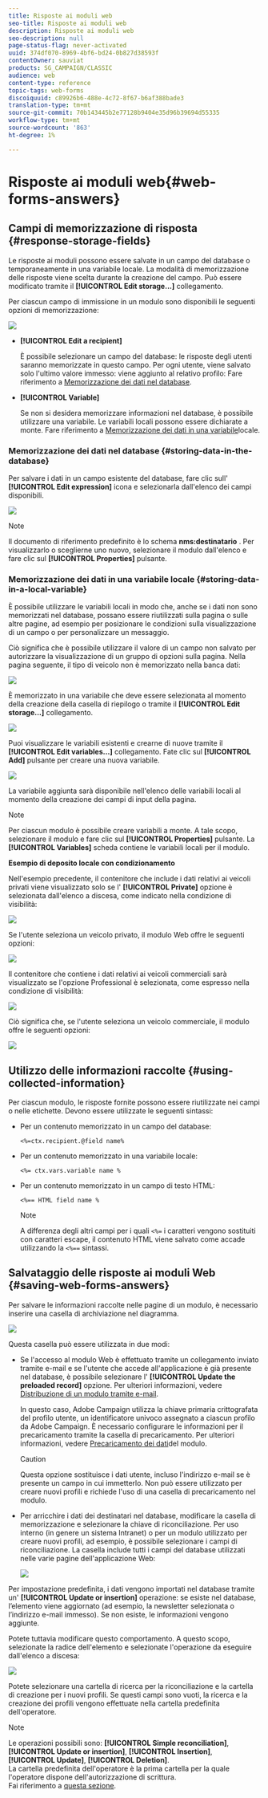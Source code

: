 ```yaml
---
title: Risposte ai moduli web
seo-title: Risposte ai moduli web
description: Risposte ai moduli web
seo-description: null
page-status-flag: never-activated
uuid: 374df070-8969-4bf6-bd24-0b827d38593f
contentOwner: sauviat
products: SG_CAMPAIGN/CLASSIC
audience: web
content-type: reference
topic-tags: web-forms
discoiquuid: c89926b6-488e-4c72-8f67-b6af388bade3
translation-type: tm+mt
source-git-commit: 70b143445b2e77128b9404e35d96b39694d55335
workflow-type: tm+mt
source-wordcount: '863'
ht-degree: 1%

---
```



# Risposte ai moduli web{#web-forms-answers}

## Campi di memorizzazione di risposta {#response-storage-fields}

Le risposte ai moduli possono essere salvate in un campo del database o temporaneamente in una variabile locale. La modalità di memorizzazione delle risposte viene scelta durante la creazione del campo. Può essere modificato tramite il **[!UICONTROL Edit storage...]** collegamento.

Per ciascun campo di immissione in un modulo sono disponibili le seguenti opzioni di memorizzazione:

![](assets/s_ncs_admin_survey_select_storage.png)

* **[!UICONTROL Edit a recipient]**

   È possibile selezionare un campo del database: le risposte degli utenti saranno memorizzate in questo campo. Per ogni utente, viene salvato solo l&#39;ultimo valore immesso: viene aggiunto al relativo profilo: Fare riferimento a [Memorizzazione dei dati nel database](#storing-data-in-the-database).

* **[!UICONTROL Variable]**

   Se non si desidera memorizzare informazioni nel database, è possibile utilizzare una variabile. Le variabili locali possono essere dichiarate a monte. Fare riferimento a [Memorizzazione dei dati in una variabile](#storing-data-in-a-local-variable)locale.

### Memorizzazione dei dati nel database {#storing-data-in-the-database}

Per salvare i dati in un campo esistente del database, fare clic sull&#39; **[!UICONTROL Edit expression]** icona e selezionarla dall&#39;elenco dei campi disponibili.

![](assets/s_ncs_admin_survey_storage_type1.png)

>[!NOTE]
>
>Il documento di riferimento predefinito è lo schema **nms:destinatario** . Per visualizzarlo o sceglierne uno nuovo, selezionare il modulo dall&#39;elenco e fare clic sul **[!UICONTROL Properties]** pulsante.

### Memorizzazione dei dati in una variabile locale {#storing-data-in-a-local-variable}

È possibile utilizzare le variabili locali in modo che, anche se i dati non sono memorizzati nel database, possano essere riutilizzati sulla pagina o sulle altre pagine, ad esempio per posizionare le condizioni sulla visualizzazione di un campo o per personalizzare un messaggio.

Ciò significa che è possibile utilizzare il valore di un campo non salvato per autorizzare la visualizzazione di un gruppo di opzioni sulla pagina. Nella pagina seguente, il tipo di veicolo non è memorizzato nella banca dati:

![](assets/s_ncs_admin_survey_no_storage_variable.png)

È memorizzato in una variabile che deve essere selezionata al momento della creazione della casella di riepilogo o tramite il **[!UICONTROL Edit storage...]** collegamento.

![](assets/s_ncs_admin_survey_no_storage_variable2.png)

Puoi visualizzare le variabili esistenti e crearne di nuove tramite il **[!UICONTROL Edit variables...]** collegamento. Fate clic sul **[!UICONTROL Add]** pulsante per creare una nuova variabile.

![](assets/s_ncs_admin_survey_add_a_variable.png)

La variabile aggiunta sarà disponibile nell&#39;elenco delle variabili locali al momento della creazione dei campi di input della pagina.

>[!NOTE]
>
>Per ciascun modulo è possibile creare variabili a monte. A tale scopo, selezionare il modulo e fare clic sul **[!UICONTROL Properties]** pulsante. La **[!UICONTROL Variables]** scheda contiene le variabili locali per il modulo.

**Esempio di deposito locale con condizionamento**

Nell&#39;esempio precedente, il contenitore che include i dati relativi ai veicoli privati viene visualizzato solo se l&#39; **[!UICONTROL Private]** opzione è selezionata dall&#39;elenco a discesa, come indicato nella condizione di visibilità:

![](assets/s_ncs_admin_survey_add_a_condition.png)

Se l&#39;utente seleziona un veicolo privato, il modulo Web offre le seguenti opzioni:

![](assets/s_ncs_admin_survey_no_storage_conda.png)

Il contenitore che contiene i dati relativi ai veicoli commerciali sarà visualizzato se l&#39;opzione Professional è selezionata, come espresso nella condizione di visibilità:

![](assets/s_ncs_admin_survey_view_a_condition.png)

Ciò significa che, se l&#39;utente seleziona un veicolo commerciale, il modulo offre le seguenti opzioni:

![](assets/s_ncs_admin_survey_no_storage_condb.png)

## Utilizzo delle informazioni raccolte {#using-collected-information}

Per ciascun modulo, le risposte fornite possono essere riutilizzate nei campi o nelle etichette. Devono essere utilizzate le seguenti sintassi:

* Per un contenuto memorizzato in un campo del database:

   ```
   <%=ctx.recipient.@field name%
   ```

* Per un contenuto memorizzato in una variabile locale:

   ```
   <%= ctx.vars.variable name %
   ```

* Per un contenuto memorizzato in un campo di testo HTML:

   ```
   <%== HTML field name %
   ```

   >[!NOTE]
   >
   >A differenza degli altri campi per i quali `<%=` i caratteri vengono sostituiti con caratteri escape, il contenuto HTML viene salvato come accade utilizzando la `<%==` sintassi.

## Salvataggio delle risposte ai moduli Web {#saving-web-forms-answers}

Per salvare le informazioni raccolte nelle pagine di un modulo, è necessario inserire una casella di archiviazione nel diagramma.

![](assets/s_ncs_admin_survey_save_box.png)

Questa casella può essere utilizzata in due modi:

* Se l&#39;accesso al modulo Web è effettuato tramite un collegamento inviato tramite e-mail e se l&#39;utente che accede all&#39;applicazione è già presente nel database, è possibile selezionare l&#39; **[!UICONTROL Update the preloaded record]** opzione. Per ulteriori informazioni, vedere [Distribuzione di un modulo tramite e-mail](../../web/using/publishing-a-web-form.md#delivering-a-form-via-email).

   In questo caso,  Adobe Campaign utilizza la chiave primaria crittografata del profilo utente, un identificatore univoco assegnato a ciascun profilo da  Adobe Campaign. È necessario configurare le informazioni per il precaricamento tramite la casella di precaricamento. Per ulteriori informazioni, vedere [Precaricamento dei dati](../../web/using/publishing-a-web-form.md#pre-loading-the-form-data)del modulo.

   >[!CAUTION]
   >
   >Questa opzione sostituisce i dati utente, incluso l&#39;indirizzo e-mail se è presente un campo in cui immetterlo. Non può essere utilizzato per creare nuovi profili e richiede l&#39;uso di una casella di precaricamento nel modulo.

* Per arricchire i dati dei destinatari nel database, modificare la casella di memorizzazione e selezionare la chiave di riconciliazione. Per uso interno (in genere un sistema Intranet) o per un modulo utilizzato per creare nuovi profili, ad esempio, è possibile selezionare i campi di riconciliazione. La casella include tutti i campi del database utilizzati nelle varie pagine dell&#39;applicazione Web:

   ![](assets/s_ncs_admin_survey_save_box_edit.png)

Per impostazione predefinita, i dati vengono importati nel database tramite un&#39; **[!UICONTROL Update or insertion]** operazione: se esiste nel database, l’elemento viene aggiornato (ad esempio, la newsletter selezionata o l’indirizzo e-mail immesso). Se non esiste, le informazioni vengono aggiunte.

Potete tuttavia modificare questo comportamento. A questo scopo, selezionate la radice dell&#39;elemento e selezionate l&#39;operazione da eseguire dall&#39;elenco a discesa:

![](assets/s_ncs_admin_survey_save_operation.png)

Potete selezionare una cartella di ricerca per la riconciliazione e la cartella di creazione per i nuovi profili. Se questi campi sono vuoti, la ricerca e la creazione dei profili vengono effettuate nella cartella predefinita dell&#39;operatore.

>[!NOTE]
>
>Le operazioni possibili sono: **[!UICONTROL Simple reconciliation]**, **[!UICONTROL Update or insertion]**, **[!UICONTROL Insertion]**, **[!UICONTROL Update]**, **[!UICONTROL Deletion]**.\
>La cartella predefinita dell&#39;operatore è la prima cartella per la quale l&#39;operatore dispone dell&#39;autorizzazione di scrittura.\
>Fai riferimento a [questa sezione](../../platform/using/access-management.md).

